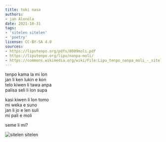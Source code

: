 ```yaml
---
title: toki nasa
authors:
- jan Alonola
date: 2021-10-31
tags:
- 'sitelen sitelen'
- 'poetry'
license: CC-BY-SA 4.0
sources:
- https://liputenpo.org/pdfs/0009moli.pdf
- https://liputenpo.org/lipu/nanpa-moli/
- https://commons.wikimedia.org/wiki/File:Lipu_tenpo_nanpa_moli_-_sitelen_sitelen.png
---
```


tenpo kama la mi lon  
jan li ken lukin e kon  
telo kiwen li tawa anpa  
palisa seli li lon supa

kasi kiwen li lon tomo  
mi weka e suno  
jan li jo e len suli  
mi pali e moli

seme li mi?

![sitelen sitelen](https://upload.wikimedia.org/wikipedia/commons/d/d5/Lipu_tenpo_nanpa_moli_-_sitelen_sitelen.png)